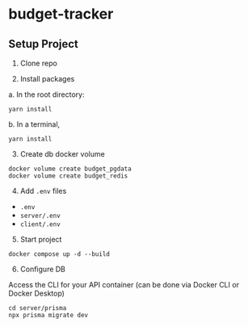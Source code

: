 # budget-tracker

## Setup Project 

1. Clone repo

2. Install packages

a. In the root directory:
```shell
yarn install
```

b. In a terminal,
```
yarn install
```

3. Create db docker volume
```
docker volume create budget_pgdata
docker volume create budget_redis
```

4. Add `.env` files
- `.env`
- `server/.env`
- `client/.env`

5. Start project 
```
docker compose up -d --build
```

6. Configure DB

Access the CLI for your API container (can be done via Docker CLI or Docker Desktop)

```
cd server/prisma
npx prisma migrate dev
```



